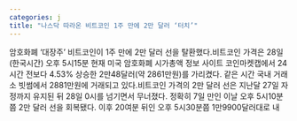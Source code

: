```yaml
---
categories: j
title: "나스닥 따라온 비트코인 1주 만에 2만 달러 ‘터치’"
---
```

암호화폐 ‘대장주’ 비트코인이 1주 만에 2만 달러 선을 탈환했다.비트코인 가격은 28일(한국시간) 오후 5시15분 현재 미국 암호화폐 시가총액 정보 사이트 코인마켓캡에서 24시간 전보다 4.53% 상승한 2만48달러(약 2861만원)를 가리켰다. 같은 시간 국내 거래소 빗썸에서 2881만원에 거래되고 있다.비트코인 가격의 2만 달러 선은 지난달 27일 자정까지 유지된 뒤 28일 0시를 넘기면서 무너졌다. 정확히 7일 만인 이날 오후 5시10분쯤 2만 달러 선을 회복됐다. 이후 20여분 뒤인 오후 5시30분쯤 1만9900달러대로 내